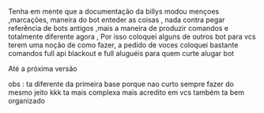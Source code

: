 Tenha em mente que a documentação da billys modou mençoes ,marcações, maneira do bot enteder as coisas ,  nada contra pegar referência de bots antigos ,mais a maneira de produzir comandos e totalmente diferente agora , Por isso coloquei alguns de outros bot para vcs terem uma noção de como fazer,
a pedido de voces coloquei bastante comandos full api blackout e full aluguéis para quem curte alugar bot 

Até a próxima versão 

obs : ta diferente da primeira base porque nao curto sempre fazer do mesmo jeito kkk ta mais complexa mais acredito em vcs também ta bem organizado 
